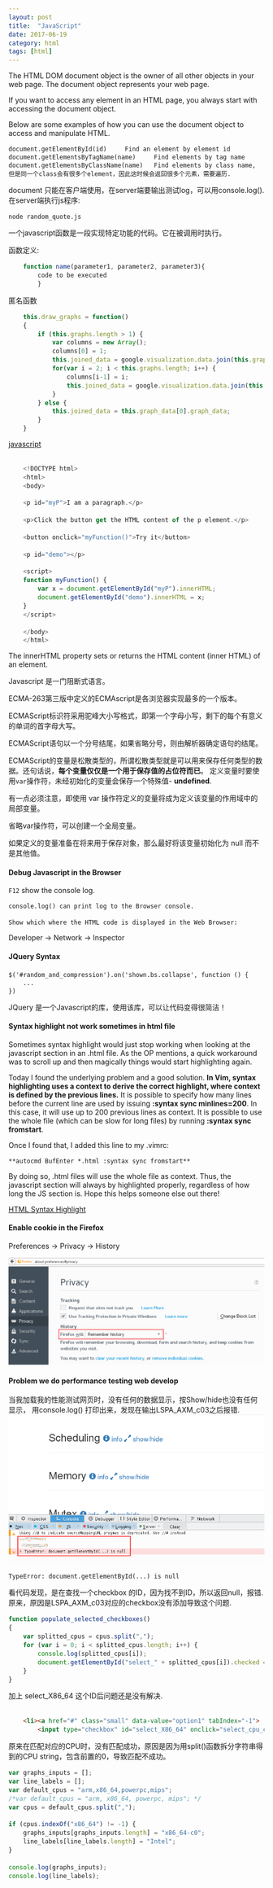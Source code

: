 ```yaml
---
layout: post
title:  "JavaScript"
date: 2017-06-19
category: html 
tags: [html]
---
```


The HTML DOM document object is the owner of all other objects in your web page.
The document object represents your web page.

If you want to access any element in an HTML page, you always start with accessing the document object.

Below are some examples of how you can use the document object to access and manipulate HTML.

    document.getElementById(id)     Find an element by element id
    document.getElementsByTagName(name)     Find elements by tag name
    document.getElementsByClassName(name)   Find elements by class name, 但是同一个class会有很多个element，因此这时候会返回很多个元素，需要遍历.

document 只能在客户端使用，在server端要输出测试log，可以用console.log().
在server端执行js程序:

    node random_quote.js

一个javascript函数是一段实现特定功能的代码。它在被调用时执行。

函数定义:
    
```javascript
    function name(parameter1, parameter2, parameter3){
        code to be executed
        }
```

匿名函数
    
```javascript
    this.draw_graphs = function()
    {
        if (this.graphs.length > 1) {
            var columns = new Array();
            columns[0] = 1;
            this.joined_data = google.visualization.data.join(this.graph_data[0].graph_data, this.graph_data[1].graph_data, 'full', [[0, 0]], [1], [1]);
            for(var i = 2; i < this.graphs.length; i++) {
                columns[i-1] = i;           
                this.joined_data = google.visualization.data.join(this.joined_data, this.graph_data[i].graph_data, 'full', [[0, 0]], columns, [1]);
            }
        } else {
            this.joined_data = this.graph_data[0].graph_data;
        }   
    }
```


[javascript](https://www.w3schools.com/js/js_functions.asp)


```javascript

    <!DOCTYPE html>
    <html>
    <body>

    <p id="myP">I am a paragraph.</p>

    <p>Click the button get the HTML content of the p element.</p>

    <button onclick="myFunction()">Try it</button>

    <p id="demo"></p>

    <script>
    function myFunction() {
        var x = document.getElementById("myP").innerHTML;
        document.getElementById("demo").innerHTML = x;
    }
    </script>

    </body>
    </html>
```
The innerHTML property sets or returns the HTML content (inner HTML) of an
element.


Javascript 是一门阻断式语言。

ECMA-263第三版中定义的ECMAscript是各浏览器实现最多的一个版本。

ECMAScript标识符采用驼峰大小写格式，即第一个字母小写，剩下的每个有意义的单词的首字母大写。

ECMAScript语句以一个分号结尾，如果省略分号，则由解析器确定语句的结尾。

ECMAScript的变量是松散类型的，所谓松散类型就是可以用来保存任何类型的数据。还句话说，**每个变量仅仅是一个用于保存值的占位符而已**。
定义变量时要使用`var`操作符，未经初始化的变量会保存一个特殊值- **undefined**.

有一点必须注意，即使用 var 操作符定义的变量将成为定义该变量的作用域中的局部变量。 

省略var操作符，可以创建一个全局变量。 

如果定义的变量准备在将来用于保存对象，那么最好将该变量初始化为 null 而不是其他值。

#### Debug Javascript in the Browser

`F12` show the console log.

    console.log() can print log to the Browser console.

    Show which where the HTML code is displayed in the Web Browser:

Developer -> Network -> Inspector

#### JQuery Syntax

    $('#random_and_compression').on('shown.bs.collapse', function () {
        ...
    })

JQuery 是一个Javascript的库，使用该库，可以让代码变得很简洁！

#### Syntax highlight not work sometimes in html file

Sometimes syntax highlight would just stop working when looking at the javascript section in an .html file. As the OP mentions, a quick workaround was to scroll up and then magically things would start highlighting again.

Today I found the underlying problem and a good solution. **In Vim, syntax highlighting uses a context to derive the correct highlight, where context is defined by the previous lines.** It is possible to specify how many lines before the current line are used by issuing **:syntax sync minlines=200**. In this case, it will use up to 200 previous lines as context. It is possible to use the whole file (which can be slow for long files) by running **:syntax sync fromstart**.

Once I found that, I added this line to my .vimrc:

    **autocmd BufEnter *.html :syntax sync fromstart**

By doing so, .html files will use the whole file as context. Thus, the javascript section will always by highlighted properly, regardless of how long the JS section is. Hope this helps someone else out there!

[HTML Syntax Highlight](https://stackoverflow.com/questions/58825/javascript-syntax-highlighting-in-vim)


#### Enable cookie in the Firefox

Preferences -> Privacy -> History 

![image](../../images/html-css/remember-cookie.png)

#### Problem we do performance testing web develop
当我加载我的性能测试网页时，没有任何的数据显示，按Show/hide也没有任何显示，
用console.log() 打印出来，发现在输出LSPA_AXM_c03之后报错.
![image](../../images/html-css/getElementError.png)

    TypeError: document.getElementById(...) is null

看代码发现，是在查找一个checkbox 的ID，因为找不到ID，所以返回null，报错. 
原来，原因是LSPA_AXM_c03对应的checkbox没有添加导致这个问题.

```javascript
function populate_selected_checkboxes()
{
    var splitted_cpus = cpus.split(",");
    for (var i = 0; i < splitted_cpus.length; i++) {
        console.log(splitted_cpus[i]);
        document.getElementById("select_" + splitted_cpus[i]).checked = true;
    }
}
```
加上 select_X86_64 这个ID后问题还是没有解决. 
```html

    <li><a href="#" class="small" data-value="option1" tabIndex="-1">
        <input type="checkbox" id="select_X86_64" onclick="select_cpu_clicked('select_X86_64')"/>&nbsp;X86_64</a></li>
```

原来在匹配对应的CPU时，没有匹配成功，原因是因为用split()函数拆分字符串得到的CPU
string，包含前置的0，导致匹配不成功。 

```javascript
var graphs_inputs = [];
var line_labels = [];
var default_cpus = "arm,x86_64,powerpc,mips";
/*var default_cpus = "arm, x86_64, powerpc, mips"; */
var cpus = default_cpus.split(",");

if (cpus.indexOf("x86_64") != -1) {
    graphs_inputs[graphs_inputs.length] = "x86_64-c0";
    line_labels[line_labels.length] = "Intel";
}

console.log(graphs_inputs);
console.log(line_labels);

```



